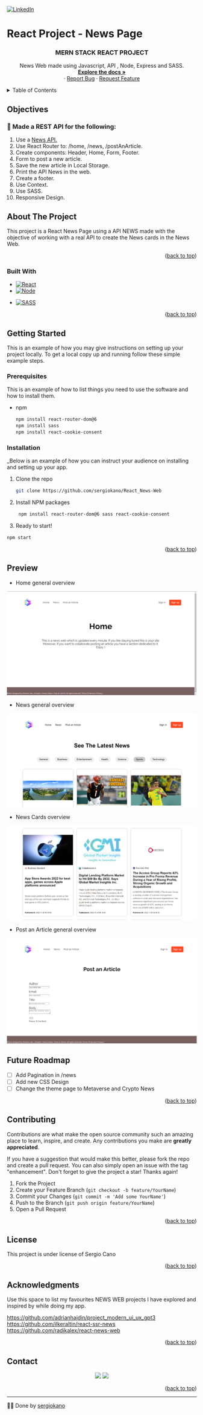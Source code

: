 [![LinkedIn][linkedin-shield]][linkedin-url]

# React Project - News Page

  <h3 align="center">MERN STACK REACT PROJECT</h3>

  <p align="center">
    News Web made using Javascript, API , Node, Express and SASS.
    <br />
    <a href="https://github.com/sergiokano/React_News-Web"><strong>Explore the docs »</strong></a>
    <br />
    ·
    <a href="https://github.com/sergiokano/React_News-Web/issues">Report Bug</a>
    ·
    <a href="https://github.com/sergiokano/React_News-Web/issues">Request Feature</a>
  </p>
</div>

<!-- TABLE OF CONTENTS -->
<details>
  <summary>Table of Contents</summary>
  <ol>
        <li><a href="#objectives">Objectives</a></li>
    <li>
      <a href="#about-the-project">About The Project</a>
      <ul>
         <li><a href="#built-with">Built With</a></li>
      </ul>   
    </li>
    <li>
      <a href="#getting-started">Getting Started</a>
      <ul>
        <li><a href="#prerequisites">Prerequisites</a></li>
        <li><a href="#installation">Installation</a></li>
      </ul>
    </li>
    <li><a href="#preview">Preview</a></li>
    <li><a href="#future-roadmap">Future Roadmap</a></li>
    <li><a href="#contributing">Contributing</a></li>
    <li><a href="#license">License</a></li>
    <li><a href="#acknowledgments">Acknowledgments</a></li>
    <li><a href="#contact">Contact</a></li>
  </ol>
</details>

<!-- ABOUT THE OBJECTIVES -->

## Objectives

### 🚧 Made a REST API for the following:

<objectives>
  <ol>
    <li>Use a <a href="https://newsapi.org/">News API.</a></li>
    <li>Use React Router to: /home, /news, /postAnArticle.</a></li>
    <li>Create components: Header, Home, Form, Footer.</a></li>
    <li>Form to post a new article.</a></li>
    <li>Save the new article in Local Storage.</a></li>
    <li>Print the API News in the web.</a></li>
    <li>Create a footer.</a></li>
    <li>Use Context.</a></li>
    <li>Use SASS.</a></li>
    <li>Responsive Design.</a></li>

  </ol>
</objectives>

<!-- ABOUT THE PROJECT -->

## About The Project

This project is a React News Page using a API NEWS made with the objective of working with a real API to create the News cards in the News Web.


<p align="right">(<a href="#readme-top">back to top</a>)</p>

### Built With

- [![React][React.js]][react-url]
- [![Node][node.js]][node.js-url]
* [![SASS][SASS]][SASS-url]

<p align="right">(<a href="#readme-top">back to top</a>)</p>

<!-- GETTING STARTED -->

## Getting Started

This is an example of how you may give instructions on setting up your project locally.
To get a local copy up and running follow these simple example steps.

### Prerequisites

This is an example of how to list things you need to use the software and how to install them.

- npm
  ```sh
  npm install react-router-dom@6
  npm install sass
  npm install react-cookie-consent
  ```

### Installation

\_Below is an example of how you can instruct your audience on installing and setting up your app.

1. Clone the repo

   ```sh
   git clone https://github.com/sergiokano/React_News-Web
   ```
   
2. Install NPM packages


   ```sh
    npm install react-router-dom@6 sass react-cookie-consent
    ```
   
3. Ready to start!

  ```sh
  npm start
  ```

<p align="right">(<a href="#readme-top">back to top</a>)</p>

<!-- PREVIEW -->
## Preview 

- Home general overview

![foto](./src/assets/Home.png)

- News general overview

![foto](./src/assets/News.png)

- News Cards overview

![foto](./src/assets/NewsCard.png)


- Post an Article general overview

![foto](./src/assets/PostArticle.png)


<!-- FUTURE -->

## Future Roadmap

- [ ] Add Pagination in /news
- [ ] Add new CSS Design
- [ ] Change the theme page to Metaverse and Crypto News

<p align="right">(<a href="#readme-top">back to top</a>)</p>

<!-- CONTRIBUTING -->

## Contributing

Contributions are what make the open source community such an amazing place to learn, inspire, and create. Any contributions you make are **greatly appreciated**.

If you have a suggestion that would make this better, please fork the repo and create a pull request. You can also simply open an issue with the tag "enhancement".
Don't forget to give the project a star! Thanks again!

1. Fork the Project
2. Create your Feature Branch (`git checkout -b feature/YourName`)
3. Commit your Changes (`git commit -m 'Add some YourName'`)
4. Push to the Branch (`git push origin feature/YourName`)
5. Open a Pull Request

<p align="right">(<a href="#readme-top">back to top</a>)</p>

<!-- LICENSE -->

## License

This project is under license of Sergio Cano

<p align="right">(<a href="#readme-top">back to top</a>)</p>

<!-- ACKNOWLEDGMENTS -->

## Acknowledgments

Use this space to list my favourites NEWS WEB projects I have explored and inspired by while doing my app.

https://github.com/adrianhajdin/project_modern_ui_ux_gpt3
https://github.com/ilkeraltin/react-ssr-news
https://github.com/radikalex/react-news-web


<p align="right">(<a href="#readme-top">back to top</a>)</p>

<!-- CONTACT -->

## Contact

  <p align="center">
<a href = "mailto:sergiocano.design@gmail.com"><img src="https://img.shields.io/badge/-Gmail-%23333?style=for-the-badge&logo=gmail&logoColor=white" target="_blank"></a>
    <a href="https://www.linkedin.com/in/sergiocano-frontend-backend-mern/" target="_blank"><img src="https://img.shields.io/badge/-LinkedIn-%230077B5?style=for-the-badge&logo=linkedin&logoColor=white" target="_blank"></a> 
</p>

<p align="right">(<a href="#readme-top">back to top</a>)</p>

---

👨‍💻️ Done by [sergiokano](https://github.com/sergiokano)

<!-- MARKDOWN LINKS & IMAGES -->
<!-- https://www.markdownguide.org/basic-syntax/#reference-style-links -->

[linkedin-shield]: https://img.shields.io/badge/-LinkedIn-black.svg?style=for-the-badge&logo=linkedin&colorB=555
[linkedin-url]: https://linkedin.com/in/sergiocano-dev
[product-screenshot]: images/screenshot.png
[next.js]: https://img.shields.io/badge/next.js-000000?style=for-the-badge&logo=nextdotjs&logoColor=white
[next-url]: https://nextjs.org/
[react.js]: https://img.shields.io/badge/React-20232A?style=for-the-badge&logo=react&logoColor=61DAFB
[react-url]: https://reactjs.org/
[vue.js]: https://img.shields.io/badge/Vue.js-35495E?style=for-the-badge&logo=vuedotjs&logoColor=4FC08D
[vue-url]: https://vuejs.org/
[angular.io]: https://img.shields.io/badge/Angular-DD0031?style=for-the-badge&logo=angular&logoColor=white
[angular-url]: https://angular.io/
[jwt]: https://img.shields.io/badge/JWT-black?style=for-the-badge&logo=JSON%20web%20tokens
[jwt-url]: https://jwt.io/
[vercel]: https://img.shields.io/badge/vercel-%23000000.svg?style=for-the-badge&logo=vercel&logoColor=white
[vercel-url]: https://vercel.com/
[mongodb]: https://img.shields.io/badge/MongoDB-%234ea94b.svg?style=for-the-badge&logo=mongodb&logoColor=white
[mongodb-url]: https://www.mongodb.com/es
[express.js]: https://img.shields.io/badge/express.js-%23404d59.svg?style=for-the-badge&logo=express&logoColor=%2361DAFB
[express.js-url]: https://expressjs.com/
[node.js]: https://img.shields.io/badge/node.js-6DA55F?style=for-the-badge&logo=node.js&logoColor=white
[node.js-url]: https://nextjs.org/
[postman]: https://img.shields.io/badge/Postman-FF6C37?style=for-the-badge&logo=postman&logoColor=white
[postman-url]: https://www.postman.com/
[SASS]: https://img.shields.io/badge/SASS-pink?style=for-the-badge&logo=SASS&logoColor=white
[SASS-url]: https://sass-lang.com/
